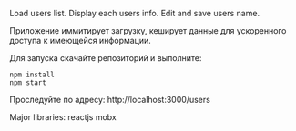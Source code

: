 Load users list. Display each users info. Edit and save users name.

Приложение иммитирует загрузку, кеширует данные для ускоренного доступа к имеющейся информации.

Для запуска скачайте репозиторий и выполните: 

	npm install
	npm start

Проследуйте по адресу:
http://localhost:3000/users

Major libraries:
reactjs
mobx

